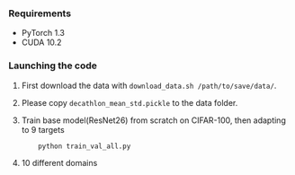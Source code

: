### Requirements
- PyTorch 1.3
- CUDA 10.2

### Launching the code

1. First download the data with ``download_data.sh /path/to/save/data/``. 
2. Please copy ``decathlon_mean_std.pickle`` to the data folder. 
3. Train base model(ResNet26) from scratch on CIFAR-100, then adapting to 9 targets
    ```
        python train_val_all.py
    ```

4. 10 different domains

